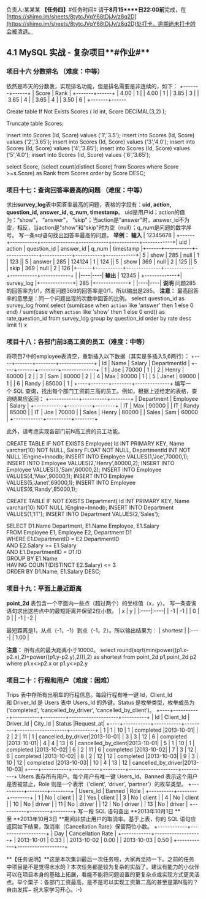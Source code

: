 负责人:某某某
**【任务四】**#任务时间#
请于**8****月****15****日22:00前**完成，在[https://shimo.im/sheets/8tytcJVqY68tDjJv/z8q2D](https://shimo.im/sheets/8tytcJVqY68tDjJv/z8q2D)处打卡。逾期尚未打卡的会被清退。
## **4.1 MySQL 实战 - 复杂项目****#作业#**
### 项目十六 分数排名  （难度：中等）
依然是昨天的分数表，实现排名功能，但是排名需要是非连续的，如下：
+-------+------+
| Score | Rank |
+-------+------+
| 4.00  | 1    |
| 4.00  | 1    |
| 3.85  | 3    |
| 3.65  | 4    |
| 3.65  | 4    |
| 3.50  | 6    |
+-------+------

Create table If Not Exists Scores (
	Id int,
	Score DECIMAL(3,2)
);

Truncate table Scores;

insert into Scores (Id, Score) 
	values ('1','3.5');
insert into Scores (Id, Score) 
	values ('2','3.65');
insert into Scores (Id, Score) 
	values ('3','4.0');
insert into Scores (Id, Score) 
	values ('4','3.85');
insert into Scores (Id, Score) 
	values ('5','4.0');
insert into Scores (Id, Score) 
	values ('6','3.65');

select Score,
(select count(distinct Score) from Scores where Score >=s.Score) as Rank
from Scores
order by Score DESC;


### 项目十七：查询回答率最高的问题 （难度：中等）
求出**survey_log**表中回答率最高的问题，表格的字段有：**uid, action, question_id, answer_id, q_num, timestamp**。
uid是用户id；action的值为：“show”， “answer”， “skip”；当action是"answer"时，answer_id不为空，相反，当action是"show"和"skip"时为空（null）；q_num是问题的数字序号。
写一条sql语句找出回答率最高的问题。
**举例：**
**输入**
| 12345678 | +------+-----------+--------------+------------+-----------+------------+\| uid  \| action    \| question_id  \| answer_id  \| q_num     \| timestamp  \|+------+-----------+--------------+------------+-----------+------------+\| 5    \| show      \| 285          \| null       \| 1         \| 123        \|\| 5    \| answer    \| 285          \| 124124     \| 1         \| 124        \|\| 5    \| show      \| 369          \| null       \| 2         \| 125        \|\| 5    \| skip      \| 369          \| null       \| 2         \| 126        \|+------+-----------+--------------+------------+-----------+------------+ | 
|----|----|
**输出**
| 12345 | +-------------+\| survey_log  \|+-------------+\|    285      \|+-------------+ | 
|----|----|
**说明**
问题285的回答率为1/1，然而问题369的回答率是0/1，所以输出是285。
**注意：** 最高回答率的意思是：同一个问题出现的次数中回答的比例。
select question_id as survey_log
from(
select (sum(case when `action` like 'answer' then 1 else 0 end) / sum(case when `action` like 'show' then 1 else 0 end)) as rate,question_id
from survey_log
group by question_id
order by rate desc
limit 1) x


### 项目十八：各部门前3高工资的员工（难度：中等）
将项目7中的employee表清空，重新插入以下数据（其实是多插入5,6两行）：
+----+-------+--------+--------------+
| Id | Name  | Salary | DepartmentId |
+----+-------+--------+--------------+
| 1  | Joe   | 70000  | 1            |
| 2  | Henry | 80000  | 2            |
| 3  | Sam   | 60000  | 2            |
| 4  | Max   | 90000  | 1            |
| 5  | Janet | 69000  | 1            |
| 6  | Randy | 85000  | 1            |
+----+-------+--------+--------------+
编写一个 SQL 查询，找出每个部门工资前三高的员工。例如，根据上述给定的表格，查询结果应返回：
+------------+----------+--------+
| Department | Employee | Salary |
+------------+----------+--------+
| IT         | Max      | 90000  |
| IT         | Randy    | 85000  |
| IT         | Joe      | 70000  |
| Sales      | Henry    | 80000  |
| Sales      | Sam      | 60000  |
+------------+----------+--------+

此外，请考虑实现各部门前N高工资的员工功能。

CREATE TABLE IF NOT EXISTS Employee(
		Id INT PRIMARY KEY,
		Name varchar(10) NOT NULL,
		Salary FLOAT NOT NULL,
		DepartmentId INT NOT NULL
)Engine=Innodb;
INSERT INTO Employee VALUES(1,'Joe',70000,1);
INSERT INTO Employee VALUES(2,'Henry',80000,2);
INSERT INTO Employee VALUES(3,'Sam',60000,2);
INSERT INTO Employee VALUES(4,'Max',90000,1);
INSERT INTO Employee VALUES(5,'Janet',69000,1);
INSERT INTO Employee VALUES(6,'Randy',85000,1);

CREATE TABLE IF NOT EXISTS Department(
		Id INT PRIMARY KEY,
		Name varchar(10) NOT NULL
)Engine=Innodb;
INSERT INTO Department VALUES(1,'IT');
INSERT INTO Department VALUES(2,'Sales');

SELECT D1.Name Department, E1.Name Employee,  E1.Salary  
FROM Employee E1, Employee E2, Department D1  
WHERE E1.DepartmentID = E2.DepartmentID  
AND E2.Salary >= E1.Salary   
AND E1.DepartmentID = D1.ID        
GROUP BY E1.Name  
HAVING COUNT(DISTINCT E2.Salary) <= 3  
ORDER BY D1.Name, E1.Salary DESC;   


### 项目十九：平面上最近距离
**point_2d** 表包含一个平面内一些点（超过两个）的坐标值（x，y）。
写一条查询语句求出这些点中的最短距离并保留2位小数。
| x   | y   | 
|:----|:----|
| -1   | -1   | 
| 0   | 0   | 
| -1   | -2   | 

最短距离是1，从点（-1，-1）到点（-1，2）。所以输出结果为：
| shortest   | 
|:----|
| 1.00   | 

**注意：** 所有点的最大距离小于10000。
select round(sqrt(min(power((p1.x-p2.x),2)+power((p1.y-p2.y),2))),2) as shortest
from point_2d p1,point_2d p2
where p1.x<>p2.x  or p1.y<>p2.y


### 项目二十：行程和用户（难度：困难）
Trips 表中存所有出租车的行程信息。每段行程有唯一键 Id，Client_Id 和 Driver_Id 是 Users 表中 Users_Id 的外键。Status 是枚举类型，枚举成员为 (‘completed’, ‘cancelled_by_driver’, ‘cancelled_by_client’)。
+----+-----------+-----------+---------+--------------------+----------+
| Id | Client_Id | Driver_Id | City_Id |        Status      |Request_at|
+----+-----------+-----------+---------+--------------------+----------+
| 1  |     1     |    10     |    1    |     completed      |2013-10-01|
| 2  |     2     |    11     |    1    | cancelled_by_driver|2013-10-01|
| 3  |     3     |    12     |    6    |     completed      |2013-10-01|
| 4  |     4     |    13     |    6    | cancelled_by_client|2013-10-01|
| 5  |     1     |    10     |    1    |     completed      |2013-10-02|
| 6  |     2     |    11     |    6    |     completed      |2013-10-02|
| 7  |     3     |    12     |    6    |     completed      |2013-10-02|
| 8  |     2     |    12     |    12   |     completed      |2013-10-03|
| 9  |     3     |    10     |    12   |     completed      |2013-10-03| 
| 10 |     4     |    13     |    12   | cancelled_by_driver|2013-10-03|
+----+-----------+-----------+---------+--------------------+----------+
Users 表存所有用户。每个用户有唯一键 Users_Id。Banned 表示这个用户是否被禁止，Role 则是一个表示（‘client’, ‘driver’, ‘partner’）的枚举类型。
+----------+--------+--------+
| Users_Id | Banned |  Role  |
+----------+--------+--------+
|    1     |   No   | client |
|    2     |   Yes  | client |
|    3     |   No   | client |
|    4     |   No   | client |
|    10    |   No   | driver |
|    11    |   No   | driver |
|    12    |   No   | driver |
|    13    |   No   | driver |
+----------+--------+--------+
写一段 SQL 语句查出 **2013年10月1日 **至 **2013年10月3日 **期间非禁止用户的取消率。基于上表，你的 SQL 语句应返回如下结果，取消率（Cancellation Rate）保留两位小数。
+------------+-------------------+
|     Day    | Cancellation Rate |
+------------+-------------------+
| 2013-10-01 |       0.33        |
| 2013-10-02 |       0.00        |
| 2013-10-03 |       0.50        |
+------------+-------------------+


**【任务说明】**这是本次集训最后一次任务啦，大家再坚持一下。之前的任务中项目是不是觉得水水的？本次任务都是较为复杂的实战了。建议有能力的小伙伴可以在项目本身的基础上拓展，看能不能将问题设置的更复杂点或实现方式更灵活点。举个栗子：各部门工资最高，是不是可以实现工资第二高的甚至是第N高的？ 自由发挥~
祝大家学习开心。:-)
# 

